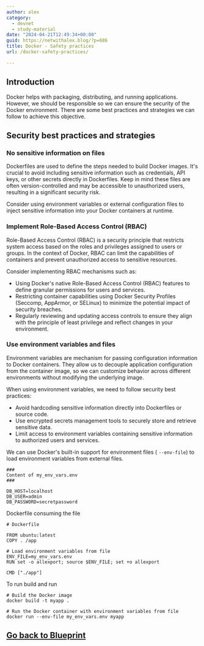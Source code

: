 ```yaml
---
author: alex
category:
  - devnet
  - study-material
date: "2024-04-21T12:49:34+00:00"
guid: https://netwithalex.blog/?p=686
title: Docker - Safety practices
url: /docker-safety-practices/

---
```

## Introduction

Docker helps with packaging, distributing, and running applications. However, we should be responsible so we can ensure the security of the Docker environment. There are some best practices and strategies we can follow to achieve this objective.

## Security best practices and strategies

### No sensitive information on files

Dockerfiles are used to define the steps needed to build Docker images. It's crucial to avoid including sensitive information such as credentials, API keys, or other secrets directly in Dockerfiles. Keep in mind these files are often version-controlled and may be accessible to unauthorized users, resulting in a significant security risk.

Consider using environment variables or external configuration files to inject sensitive information into your Docker containers at runtime.

### Implement Role-Based Access Control (RBAC)

Role-Based Access Control (RBAC) is a security principle that restricts system access based on the roles and privileges assigned to users or groups. In the context of Docker, RBAC can limit the capabilities of containers and prevent unauthorized access to sensitive resources.

Consider implementing RBAC mechanisms such as:

- Using Docker's native Role-Based Access Control (RBAC) features to define granular permissions for users and services.
- Restricting container capabilities using Docker Security Profiles (Seccomp, AppArmor, or SELinux) to minimize the potential impact of security breaches.
- Regularly reviewing and updating access controls to ensure they align with the principle of least privilege and reflect changes in your environment.

### Use environment variables and files

Environment variables are mechanism for passing configuration information to Docker containers. They allow us to decouple application configuration from the container image, so we can customize behavior across different environments without modifying the underlying image.

When using environment variables, we need to follow security best practices:

- Avoid hardcoding sensitive information directly into Dockerfiles or source code.
- Use encrypted secrets management tools to securely store and retrieve sensitive data.
- Limit access to environment variables containing sensitive information to authorized users and services.

We can use Docker's built-in support for environment files ( `--env-file`) to load environment variables from external files.

```
###
Content of my_env_vars.env
###

DB_HOST=localhost
DB_USER=admin
DB_PASSWORD=secretpassword
```

Dockerfile consuming the file

```
# Dockerfile

FROM ubuntu:latest
COPY . /app

# Load environment variables from file
ENV_FILE=my_env_vars.env
RUN set -o allexport; source $ENV_FILE; set +o allexport

CMD ["./app"]
```

To run build and run

```
# Build the Docker image
docker build -t myapp .

# Run the Docker container with environment variables from file
docker run --env-file my_env_vars.env myapp
```

## [Go back to Blueprint](/study-devops-blueprint)

